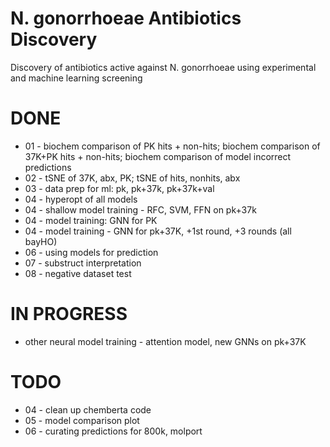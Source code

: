 # N. gonorrhoeae Antibiotics Discovery
Discovery of antibiotics active against N. gonorrhoeae using experimental and machine learning screening

# DONE
* 01 - biochem comparison of PK hits + non-hits; biochem comparison of 37K+PK hits + non-hits; biochem comparison of model incorrect predictions
* 02 - tSNE of 37K, abx, PK; tSNE of hits, nonhits, abx
* 03 - data prep for ml: pk, pk+37k, pk+37k+val
* 04 - hyperopt of all models
* 04 - shallow model training - RFC, SVM, FFN on pk+37k
* 04 - model training: GNN for PK
* 04 - model training - GNN for pk+37K, +1st round, +3 rounds (all bayHO)
* 06 - using models for prediction
* 07 - substruct interpretation
* 08 - negative dataset test

# IN PROGRESS
* other neural model training - attention model, new GNNs on pk+37K

# TODO
* 04 - clean up chemberta code
* 05 - model comparison plot
* 06 - curating predictions for 800k, molport
